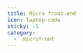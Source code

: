 ```yaml
---
title: Micro front-end
icon: laptop-code
sticky: -1
category:
  -  microfront
---
```


<Catalog  />

